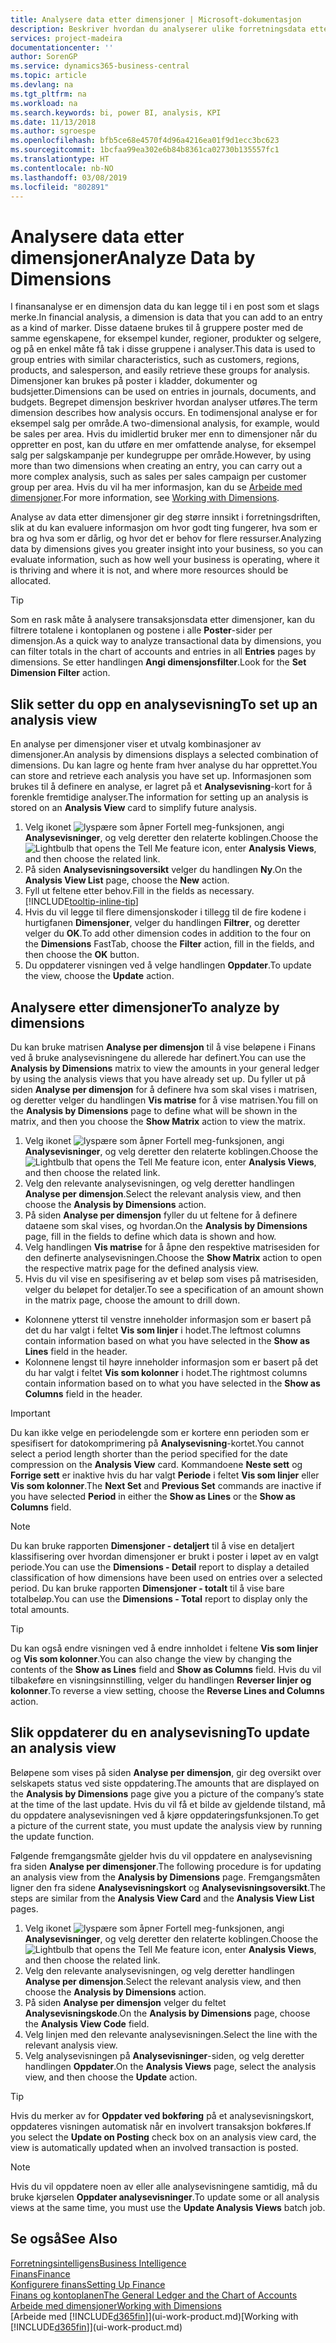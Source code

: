 ```yaml
---
title: Analysere data etter dimensjoner | Microsoft-dokumentasjon
description: Beskriver hvordan du analyserer ulike forretningsdata etter dimensjoner.
services: project-madeira
documentationcenter: ''
author: SorenGP
ms.service: dynamics365-business-central
ms.topic: article
ms.devlang: na
ms.tgt_pltfrm: na
ms.workload: na
ms.search.keywords: bi, power BI, analysis, KPI
ms.date: 11/13/2018
ms.author: sgroespe
ms.openlocfilehash: bfb5ce68e4570f4d96a4216ea01f9d1ecc3bc623
ms.sourcegitcommit: 1bcfaa99ea302e6b84b8361ca02730b135557fc1
ms.translationtype: HT
ms.contentlocale: nb-NO
ms.lasthandoff: 03/08/2019
ms.locfileid: "802891"
---
```

#  <a name="analyze-data-by-dimensions"></a><span data-ttu-id="54f52-103">Analysere data etter dimensjoner</span><span class="sxs-lookup"><span data-stu-id="54f52-103">Analyze Data by Dimensions</span></span>
<span data-ttu-id="54f52-104">I finansanalyse er en dimensjon data du kan legge til i en post som et slags merke.</span><span class="sxs-lookup"><span data-stu-id="54f52-104">In financial analysis, a dimension is data that you can add to an entry as a kind of marker.</span></span> <span data-ttu-id="54f52-105">Disse dataene brukes til å gruppere poster med de samme egenskapene, for eksempel kunder, regioner, produkter og selgere, og på en enkel måte få tak i disse gruppene i analyser.</span><span class="sxs-lookup"><span data-stu-id="54f52-105">This data is used to group entries with similar characteristics, such as customers, regions, products, and salesperson, and easily retrieve these groups for analysis.</span></span> <span data-ttu-id="54f52-106">Dimensjoner kan brukes på poster i kladder, dokumenter og budsjetter.</span><span class="sxs-lookup"><span data-stu-id="54f52-106">Dimensions can be used on entries in journals, documents, and budgets.</span></span> <span data-ttu-id="54f52-107">Begrepet dimensjon beskriver hvordan analyser utføres.</span><span class="sxs-lookup"><span data-stu-id="54f52-107">The term dimension describes how analysis occurs.</span></span> <span data-ttu-id="54f52-108">En todimensjonal analyse er for eksempel salg per område.</span><span class="sxs-lookup"><span data-stu-id="54f52-108">A two-dimensional analysis, for example, would be sales per area.</span></span> <span data-ttu-id="54f52-109">Hvis du imidlertid bruker mer enn to dimensjoner når du oppretter en post, kan du utføre en mer omfattende analyse, for eksempel salg per salgskampanje per kundegruppe per område.</span><span class="sxs-lookup"><span data-stu-id="54f52-109">However, by using more than two dimensions when creating an entry, you can carry out a more complex analysis, such as sales per sales campaign per customer group per area.</span></span> <span data-ttu-id="54f52-110">Hvis du vil ha mer informasjon, kan du se [Arbeide med dimensjoner](finance-dimensions.md).</span><span class="sxs-lookup"><span data-stu-id="54f52-110">For more information, see [Working with Dimensions](finance-dimensions.md).</span></span>

<span data-ttu-id="54f52-111">Analyse av data etter dimensjoner gir deg større innsikt i forretningsdriften, slik at du kan evaluere informasjon om hvor godt ting fungerer, hva som er bra og hva som er dårlig, og hvor det er behov for flere ressurser.</span><span class="sxs-lookup"><span data-stu-id="54f52-111">Analyzing data by dimensions gives you greater insight into your business, so you can evaluate information, such as how well your business is operating, where it is thriving and where it is not, and where more resources should be allocated.</span></span>

> [!TIP]
> <span data-ttu-id="54f52-112">Som en rask måte å analysere transaksjonsdata etter dimensjoner, kan du filtrere totalene i kontoplanen og postene i alle **Poster**-sider per dimensjon.</span><span class="sxs-lookup"><span data-stu-id="54f52-112">As a quick way to analyze transactional data by dimensions, you can filter totals in the chart of accounts and entries in all **Entries** pages by dimensions.</span></span> <span data-ttu-id="54f52-113">Se etter handlingen **Angi dimensjonsfilter**.</span><span class="sxs-lookup"><span data-stu-id="54f52-113">Look for the **Set Dimension Filter** action.</span></span>

## <a name="to-set-up-an-analysis-view"></a><span data-ttu-id="54f52-114">Slik setter du opp en analysevisning</span><span class="sxs-lookup"><span data-stu-id="54f52-114">To set up an analysis view</span></span>  
<span data-ttu-id="54f52-115">En analyse per dimensjoner viser et utvalg kombinasjoner av dimensjoner.</span><span class="sxs-lookup"><span data-stu-id="54f52-115">An analysis by dimensions displays a selected combination of dimensions.</span></span> <span data-ttu-id="54f52-116">Du kan lagre og hente fram hver analyse du har opprettet.</span><span class="sxs-lookup"><span data-stu-id="54f52-116">You can store and retrieve each analysis you have set up.</span></span> <span data-ttu-id="54f52-117">Informasjonen som brukes til å definere en analyse, er lagret på et **Analysevisning**-kort for å forenkle fremtidige analyser.</span><span class="sxs-lookup"><span data-stu-id="54f52-117">The information for setting up an analysis is stored on an **Analysis View** card to simplify future analysis.</span></span>  

1. <span data-ttu-id="54f52-118">Velg ikonet ![lyspære som åpner Fortell meg-funksjonen](media/ui-search/search_small.png "Fortell hva du vil gjøre"), angi **Analysevisninger**, og velg deretter den relaterte koblingen.</span><span class="sxs-lookup"><span data-stu-id="54f52-118">Choose the ![Lightbulb that opens the Tell Me feature](media/ui-search/search_small.png "Tell me what you want to do") icon, enter **Analysis Views**, and then choose the related link.</span></span>  
2. <span data-ttu-id="54f52-119">På siden **Analysevisningsoversikt** velger du handlingen **Ny**.</span><span class="sxs-lookup"><span data-stu-id="54f52-119">On the **Analysis View List** page, choose the **New** action.</span></span>
3. <span data-ttu-id="54f52-120">Fyll ut feltene etter behov.</span><span class="sxs-lookup"><span data-stu-id="54f52-120">Fill in the fields as necessary.</span></span> [!INCLUDE[tooltip-inline-tip](includes/tooltip-inline-tip_md.md)]
4. <span data-ttu-id="54f52-121">Hvis du vil legge til flere dimensjonskoder i tillegg til de fire kodene i hurtigfanen **Dimensjoner**, velger du handlingen **Filtrer**, og deretter velger du **OK**.</span><span class="sxs-lookup"><span data-stu-id="54f52-121">To add other dimension codes in addition to the four on the **Dimensions** FastTab, choose the **Filter** action, fill in the fields, and then choose the **OK** button.</span></span>  
5. <span data-ttu-id="54f52-122">Du oppdaterer visningen ved å velge handlingen **Oppdater**.</span><span class="sxs-lookup"><span data-stu-id="54f52-122">To update the view, choose the **Update** action.</span></span>

## <a name="to-analyze-by-dimensions"></a><span data-ttu-id="54f52-123">Analysere etter dimensjoner</span><span class="sxs-lookup"><span data-stu-id="54f52-123">To analyze by dimensions</span></span>
<span data-ttu-id="54f52-124">Du kan bruke matrisen **Analyse per dimensjon** til å vise beløpene i Finans ved å bruke analysevisningene du allerede har definert.</span><span class="sxs-lookup"><span data-stu-id="54f52-124">You can use the **Analysis by Dimensions** matrix to view the amounts in your general ledger by using the analysis views that you have already set up.</span></span> <span data-ttu-id="54f52-125">Du fyller ut på siden **Analyse per dimensjon** for å definere hva som skal vises i matrisen, og deretter velger du handlingen **Vis matrise** for å vise matrisen.</span><span class="sxs-lookup"><span data-stu-id="54f52-125">You fill on the **Analysis by Dimensions** page to define what will be shown in the matrix, and then you choose the **Show Matrix** action to view the matrix.</span></span>  

1. <span data-ttu-id="54f52-126">Velg ikonet ![lyspære som åpner Fortell meg-funksjonen](media/ui-search/search_small.png "Fortell hva du vil gjøre"), angi **Analysevisninger**, og velg deretter den relaterte koblingen.</span><span class="sxs-lookup"><span data-stu-id="54f52-126">Choose the ![Lightbulb that opens the Tell Me feature](media/ui-search/search_small.png "Tell me what you want to do") icon, enter **Analysis Views**, and then choose the related link.</span></span>  
2. <span data-ttu-id="54f52-127">Velg den relevante analysevisningen, og velg deretter handlingen **Analyse per dimensjon**.</span><span class="sxs-lookup"><span data-stu-id="54f52-127">Select the relevant analysis view,  and then choose the **Analysis by Dimensions** action.</span></span>
3. <span data-ttu-id="54f52-128">På siden **Analyse per dimensjon** fyller du ut feltene for å definere dataene som skal vises, og hvordan.</span><span class="sxs-lookup"><span data-stu-id="54f52-128">On the **Analysis by Dimensions** page, fill in the fields to define which data is shown and how.</span></span>
4. <span data-ttu-id="54f52-129">Velg handlingen **Vis matrise** for å åpne den respektive matrisesiden for den definerte analysevisningen.</span><span class="sxs-lookup"><span data-stu-id="54f52-129">Choose the **Show Matrix** action to open the respective matrix page for the defined analysis view.</span></span>
5. <span data-ttu-id="54f52-130">Hvis du vil vise en spesifisering av et beløp som vises på matrisesiden, velger du beløpet for detaljer.</span><span class="sxs-lookup"><span data-stu-id="54f52-130">To see a specification of an amount shown in the matrix page, choose the amount to drill down.</span></span>  

- <span data-ttu-id="54f52-131">Kolonnene ytterst til venstre inneholder informasjon som er basert på det du har valgt i feltet **Vis som linjer** i hodet.</span><span class="sxs-lookup"><span data-stu-id="54f52-131">The leftmost columns contain information based on what you have selected in the **Show as Lines** field in the header.</span></span>  
- <span data-ttu-id="54f52-132">Kolonnene lengst til høyre inneholder informasjon som er basert på det du har valgt i feltet **Vis som kolonner** i hodet.</span><span class="sxs-lookup"><span data-stu-id="54f52-132">The rightmost columns contain information based on to what you have selected in the **Show as Columns** field in the header.</span></span>

> [!IMPORTANT]  
>   <span data-ttu-id="54f52-133">Du kan ikke velge en periodelengde som er kortere enn perioden som er spesifisert for datokomprimering på **Analysevisning**-kortet.</span><span class="sxs-lookup"><span data-stu-id="54f52-133">You cannot select a period length shorter than the period specified for the date compression on the **Analysis View** card.</span></span> <span data-ttu-id="54f52-134">Kommandoene **Neste sett** og **Forrige sett** er inaktive hvis du har valgt **Periode** i feltet **Vis som linjer** eller **Vis som kolonner**.</span><span class="sxs-lookup"><span data-stu-id="54f52-134">The **Next Set** and **Previous Set** commands are inactive if you have selected **Period** in either the **Show as Lines** or the **Show as Columns** field.</span></span>  

> [!NOTE]  
>   <span data-ttu-id="54f52-135">Du kan bruke rapporten **Dimensjoner - detaljert** til å vise en detaljert klassifisering over hvordan dimensjoner er brukt i poster i løpet av en valgt periode.</span><span class="sxs-lookup"><span data-stu-id="54f52-135">You can use the **Dimensions - Detail** report to display a detailed classification of how dimensions have been used on entries over a selected period.</span></span> <span data-ttu-id="54f52-136">Du kan bruke rapporten **Dimensjoner - totalt** til å vise bare totalbeløp.</span><span class="sxs-lookup"><span data-stu-id="54f52-136">You can use the **Dimensions - Total** report to display only the total amounts.</span></span>  

> [!TIP]  
>   <span data-ttu-id="54f52-137">Du kan også endre visningen ved å endre innholdet i feltene **Vis som linjer** og **Vis som kolonner**.</span><span class="sxs-lookup"><span data-stu-id="54f52-137">You can also change the view by changing the contents of the **Show as Lines** field and **Show as Columns** field.</span></span> <span data-ttu-id="54f52-138">Hvis du vil tilbakeføre en visningsinnstilling, velger du handlingen **Reverser linjer og kolonner**.</span><span class="sxs-lookup"><span data-stu-id="54f52-138">To reverse a view setting, choose the **Reverse Lines and Columns** action.</span></span>

## <a name="to-update-an-analysis-view"></a><span data-ttu-id="54f52-139">Slik oppdaterer du en analysevisning</span><span class="sxs-lookup"><span data-stu-id="54f52-139">To update an analysis view</span></span>  
<span data-ttu-id="54f52-140">Beløpene som vises på siden **Analyse per dimensjon**, gir deg oversikt over selskapets status ved siste oppdatering.</span><span class="sxs-lookup"><span data-stu-id="54f52-140">The amounts that are displayed on the **Analysis by Dimensions** page give you a picture of the company’s state at the time of the last update.</span></span> <span data-ttu-id="54f52-141">Hvis du vil få et bilde av gjeldende tilstand, må du oppdatere analysevisningen ved å kjøre oppdateringsfunksjonen.</span><span class="sxs-lookup"><span data-stu-id="54f52-141">To get a picture of the current state, you must update the analysis view by running the update function.</span></span>

<span data-ttu-id="54f52-142">Følgende fremgangsmåte gjelder hvis du vil oppdatere en analysevisning fra siden **Analyse per dimensjoner**.</span><span class="sxs-lookup"><span data-stu-id="54f52-142">The following procedure is for updating an analysis view from the **Analysis by Dimensions** page.</span></span> <span data-ttu-id="54f52-143">Fremgangsmåten ligner den fra sidene **Analysevisningskort** og **Analysevisningsoversikt**.</span><span class="sxs-lookup"><span data-stu-id="54f52-143">The steps are similar from the **Analysis View Card** and the **Analysis View List** pages.</span></span>  

1. <span data-ttu-id="54f52-144">Velg ikonet ![lyspære som åpner Fortell meg-funksjonen](media/ui-search/search_small.png "Fortell hva du vil gjøre"), angi **Analysevisninger**, og velg deretter den relaterte koblingen.</span><span class="sxs-lookup"><span data-stu-id="54f52-144">Choose the ![Lightbulb that opens the Tell Me feature](media/ui-search/search_small.png "Tell me what you want to do") icon, enter **Analysis Views**, and then choose the related link.</span></span>
2. <span data-ttu-id="54f52-145">Velg den relevante analysevisningen, og velg deretter handlingen **Analyse per dimensjon**.</span><span class="sxs-lookup"><span data-stu-id="54f52-145">Select the relevant analysis view,  and then choose the **Analysis by Dimensions** action.</span></span>
2. <span data-ttu-id="54f52-146">På siden **Analyse per dimensjon** velger du feltet **Analysevisningskode**.</span><span class="sxs-lookup"><span data-stu-id="54f52-146">On the **Analysis by Dimensions** page, choose the **Analysis View Code** field.</span></span>  
3. <span data-ttu-id="54f52-147">Velg linjen med den relevante analysevisningen.</span><span class="sxs-lookup"><span data-stu-id="54f52-147">Select the line with the relevant analysis view.</span></span>  
4. <span data-ttu-id="54f52-148">Velg analysevisningen på **Analysevisninger**-siden, og velg deretter handlingen **Oppdater**.</span><span class="sxs-lookup"><span data-stu-id="54f52-148">On the **Analysis Views** page, select the analysis view, and then choose the **Update** action.</span></span>  

> [!TIP]  
>   <span data-ttu-id="54f52-149">Hvis du merker av for **Oppdater ved bokføring** på et analysevisningskort, oppdateres visningen automatisk når en involvert transaksjon bokføres.</span><span class="sxs-lookup"><span data-stu-id="54f52-149">If you select the **Update on Posting** check box on an analysis view card, the view is automatically updated when an involved transaction is posted.</span></span>

> [!NOTE]  
>   <span data-ttu-id="54f52-150">Hvis du vil oppdatere noen av eller alle analysevisningene samtidig, må du bruke kjørselen **Oppdater analysevisninger**.</span><span class="sxs-lookup"><span data-stu-id="54f52-150">To update some or all analysis views at the same time, you must use the **Update Analysis Views** batch job.</span></span>  

## <a name="see-also"></a><span data-ttu-id="54f52-151">Se også</span><span class="sxs-lookup"><span data-stu-id="54f52-151">See Also</span></span>
[<span data-ttu-id="54f52-152">Forretningsintelligens</span><span class="sxs-lookup"><span data-stu-id="54f52-152">Business Intelligence</span></span>](bi.md)  
[<span data-ttu-id="54f52-153">Finans</span><span class="sxs-lookup"><span data-stu-id="54f52-153">Finance</span></span>](finance.md)  
[<span data-ttu-id="54f52-154">Konfigurere finans</span><span class="sxs-lookup"><span data-stu-id="54f52-154">Setting Up Finance</span></span>](finance-setup-finance.md)  
[<span data-ttu-id="54f52-155">Finans og kontoplanen</span><span class="sxs-lookup"><span data-stu-id="54f52-155">The General Ledger and the Chart of Accounts</span></span>](finance-general-ledger.md)  
[<span data-ttu-id="54f52-156">Arbeide med dimensjoner</span><span class="sxs-lookup"><span data-stu-id="54f52-156">Working with Dimensions</span></span>](finance-dimensions.md)  
<span data-ttu-id="54f52-157">[Arbeide med [!INCLUDE[d365fin](includes/d365fin_md.md)]](ui-work-product.md)</span><span class="sxs-lookup"><span data-stu-id="54f52-157">[Working with [!INCLUDE[d365fin](includes/d365fin_md.md)]](ui-work-product.md)</span></span>  
